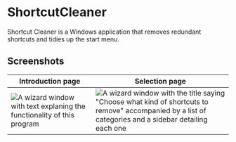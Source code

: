 # ShortcutCleaner

Shortcut Cleaner is a Windows application that removes redundant shortcuts and tidies up the start menu.  

## Screenshots

| Introduction page | Selection page |
| - | - |
| ![A wizard window with text explaning the functionality of this program](https://user-images.githubusercontent.com/22963120/119374109-b4df6900-bca8-11eb-9593-a7477fccad54.png) | ![A wizard window with the title saying "Choose what kind of shortcuts to remove" accompanied by a list of categories and a sidebar detailing each one](https://user-images.githubusercontent.com/22963120/119374430-17d10000-bca9-11eb-8be5-6b7d1bb6df5e.png) |
